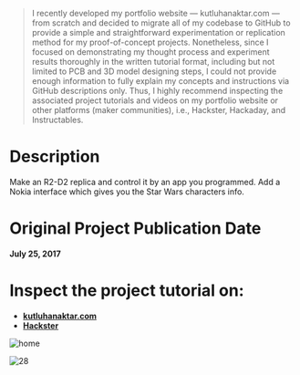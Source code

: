 > I recently developed my portfolio website — kutluhanaktar.com — from scratch and decided to migrate all of my codebase to GitHub to provide a simple and straightforward experimentation or replication method for my proof-of-concept projects. Nonetheless, since I focused on demonstrating my thought process and experiment results thoroughly in the written tutorial format, including but not limited to PCB and 3D model designing steps, I could not provide enough information to fully explain my concepts and instructions via GitHub descriptions only. Thus, I highly recommend inspecting the associated project tutorials and videos on my portfolio website or other platforms (maker communities), i.e., Hackster, Hackaday, and Instructables.

# Description

Make an R2-D2 replica and control it by an app you programmed. Add a Nokia interface which gives you the Star Wars characters info.

# Original Project Publication Date

**July 25, 2017**

# Inspect the project tutorial on:

- **[kutluhanaktar.com](https://www.kutluhanaktar.com/projects/Make_an_Enhanced_R2_D2_to_Be_Controlled_by_an_Android_App)**
- **[Hackster](https://www.hackster.io/kutluhan-aktar/make-an-enhanced-r2-d2-to-be-controlled-by-an-android-app-e54b3d)**

![home](https://github.com/user-attachments/assets/af407c5a-37a9-4642-a0ac-cab395e69f4a)

![28](https://github.com/user-attachments/assets/e5a2dc14-5b6c-452e-baf6-465cbdb05a91)
